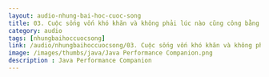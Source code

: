 ```yaml
---
layout: audio-nhung-bai-hoc-cuoc-song
title: 03. Cuộc sống vốn khó khăn và không phải lúc nào cũng công bằng 
category: audio
tags: [nhungbaihoccuocsong]
link: /audio/nhungbaihoccuocsong/03. Cuộc sống vốn khó khăn và không phải lúc nào cũng công bằng.mp3 
image: /images/thumbs/java/Java Performance Companion.png
description : Java Performance Companion 
---
```












